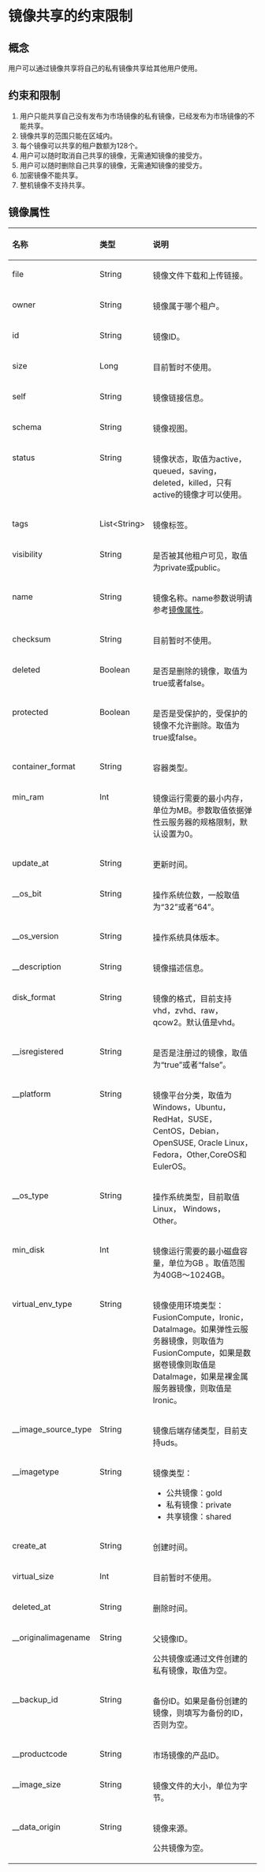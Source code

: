 # 镜像共享的约束限制<a name="ZH-CN_TOPIC_0036994316"></a>

## 概念<a name="section63142895155254"></a>

用户可以通过镜像共享将自己的私有镜像共享给其他用户使用。

## 约束和限制<a name="section067619492819"></a>

1.  用户只能共享自己没有发布为市场镜像的私有镜像，已经发布为市场镜像的不能共享。
2.  镜像共享的范围只能在区域内。
3.  每个镜像可以共享的租户数额为128个。
4.  用户可以随时取消自己共享的镜像，无需通知镜像的接受方。
5.  用户可以随时删除自己共享的镜像，无需通知镜像的接受方。
6.  加密镜像不能共享。
7.  整机镜像不支持共享。

## 镜像属性<a name="section61598810155254"></a>

<a name="table6556026620257"></a>
<table><thead align="left"><tr id="row3483040220257"><th class="cellrowborder" valign="top" width="28.49%" id="mcps1.1.4.1.1"><p id="p269032020257"><a name="p269032020257"></a><a name="p269032020257"></a>名称</p>
</th>
<th class="cellrowborder" valign="top" width="18.990000000000002%" id="mcps1.1.4.1.2"><p id="p1658940720257"><a name="p1658940720257"></a><a name="p1658940720257"></a>类型</p>
</th>
<th class="cellrowborder" valign="top" width="52.52%" id="mcps1.1.4.1.3"><p id="p156475920257"><a name="p156475920257"></a><a name="p156475920257"></a>说明</p>
</th>
</tr>
</thead>
<tbody><tr id="row5963663920257"><td class="cellrowborder" valign="top" width="28.49%" headers="mcps1.1.4.1.1 "><p id="p6583843120257"><a name="p6583843120257"></a><a name="p6583843120257"></a>file</p>
</td>
<td class="cellrowborder" valign="top" width="18.990000000000002%" headers="mcps1.1.4.1.2 "><p id="p3131270420257"><a name="p3131270420257"></a><a name="p3131270420257"></a>String</p>
</td>
<td class="cellrowborder" valign="top" width="52.52%" headers="mcps1.1.4.1.3 "><p id="p5330109720257"><a name="p5330109720257"></a><a name="p5330109720257"></a>镜像文件下载和上传链接。</p>
</td>
</tr>
<tr id="row994783320257"><td class="cellrowborder" valign="top" width="28.49%" headers="mcps1.1.4.1.1 "><p id="p46813020257"><a name="p46813020257"></a><a name="p46813020257"></a>owner</p>
</td>
<td class="cellrowborder" valign="top" width="18.990000000000002%" headers="mcps1.1.4.1.2 "><p id="p3791856820257"><a name="p3791856820257"></a><a name="p3791856820257"></a>String</p>
</td>
<td class="cellrowborder" valign="top" width="52.52%" headers="mcps1.1.4.1.3 "><p id="p5150513820257"><a name="p5150513820257"></a><a name="p5150513820257"></a>镜像属于哪个租户。</p>
</td>
</tr>
<tr id="row6089306020257"><td class="cellrowborder" valign="top" width="28.49%" headers="mcps1.1.4.1.1 "><p id="p3339083220257"><a name="p3339083220257"></a><a name="p3339083220257"></a>id</p>
</td>
<td class="cellrowborder" valign="top" width="18.990000000000002%" headers="mcps1.1.4.1.2 "><p id="p2030286820257"><a name="p2030286820257"></a><a name="p2030286820257"></a>String</p>
</td>
<td class="cellrowborder" valign="top" width="52.52%" headers="mcps1.1.4.1.3 "><p id="p3391964120257"><a name="p3391964120257"></a><a name="p3391964120257"></a>镜像ID。</p>
</td>
</tr>
<tr id="row3684131920257"><td class="cellrowborder" valign="top" width="28.49%" headers="mcps1.1.4.1.1 "><p id="p3135689620257"><a name="p3135689620257"></a><a name="p3135689620257"></a>size</p>
</td>
<td class="cellrowborder" valign="top" width="18.990000000000002%" headers="mcps1.1.4.1.2 "><p id="p5688065320257"><a name="p5688065320257"></a><a name="p5688065320257"></a>Long</p>
</td>
<td class="cellrowborder" valign="top" width="52.52%" headers="mcps1.1.4.1.3 "><p id="p4393019920257"><a name="p4393019920257"></a><a name="p4393019920257"></a>目前暂时不使用。</p>
</td>
</tr>
<tr id="row5982747420257"><td class="cellrowborder" valign="top" width="28.49%" headers="mcps1.1.4.1.1 "><p id="p1418721720257"><a name="p1418721720257"></a><a name="p1418721720257"></a>self</p>
</td>
<td class="cellrowborder" valign="top" width="18.990000000000002%" headers="mcps1.1.4.1.2 "><p id="p831395320257"><a name="p831395320257"></a><a name="p831395320257"></a>String</p>
</td>
<td class="cellrowborder" valign="top" width="52.52%" headers="mcps1.1.4.1.3 "><p id="p234161020257"><a name="p234161020257"></a><a name="p234161020257"></a>镜像链接信息。</p>
</td>
</tr>
<tr id="row2107449120257"><td class="cellrowborder" valign="top" width="28.49%" headers="mcps1.1.4.1.1 "><p id="p2931217120257"><a name="p2931217120257"></a><a name="p2931217120257"></a>schema</p>
</td>
<td class="cellrowborder" valign="top" width="18.990000000000002%" headers="mcps1.1.4.1.2 "><p id="p2547562320257"><a name="p2547562320257"></a><a name="p2547562320257"></a>String</p>
</td>
<td class="cellrowborder" valign="top" width="52.52%" headers="mcps1.1.4.1.3 "><p id="p5025960820257"><a name="p5025960820257"></a><a name="p5025960820257"></a>镜像视图。</p>
</td>
</tr>
<tr id="row4968329620257"><td class="cellrowborder" valign="top" width="28.49%" headers="mcps1.1.4.1.1 "><p id="p6492405920257"><a name="p6492405920257"></a><a name="p6492405920257"></a>status</p>
</td>
<td class="cellrowborder" valign="top" width="18.990000000000002%" headers="mcps1.1.4.1.2 "><p id="p2435743920257"><a name="p2435743920257"></a><a name="p2435743920257"></a>String</p>
</td>
<td class="cellrowborder" valign="top" width="52.52%" headers="mcps1.1.4.1.3 "><p id="p2679550620257"><a name="p2679550620257"></a><a name="p2679550620257"></a>镜像状态，取值为active，queued，saving，deleted，killed，只有active的镜像才可以使用。</p>
</td>
</tr>
<tr id="row3983297020257"><td class="cellrowborder" valign="top" width="28.49%" headers="mcps1.1.4.1.1 "><p id="p524514620257"><a name="p524514620257"></a><a name="p524514620257"></a>tags</p>
</td>
<td class="cellrowborder" valign="top" width="18.990000000000002%" headers="mcps1.1.4.1.2 "><p id="p2220366220257"><a name="p2220366220257"></a><a name="p2220366220257"></a>List&lt;String&gt;</p>
</td>
<td class="cellrowborder" valign="top" width="52.52%" headers="mcps1.1.4.1.3 "><p id="p5366619120257"><a name="p5366619120257"></a><a name="p5366619120257"></a>镜像标签。</p>
</td>
</tr>
<tr id="row1323367120257"><td class="cellrowborder" valign="top" width="28.49%" headers="mcps1.1.4.1.1 "><p id="p6529443720257"><a name="p6529443720257"></a><a name="p6529443720257"></a>visibility</p>
</td>
<td class="cellrowborder" valign="top" width="18.990000000000002%" headers="mcps1.1.4.1.2 "><p id="p5435808420257"><a name="p5435808420257"></a><a name="p5435808420257"></a>String</p>
</td>
<td class="cellrowborder" valign="top" width="52.52%" headers="mcps1.1.4.1.3 "><p id="p4092871620257"><a name="p4092871620257"></a><a name="p4092871620257"></a>是否被其他租户可见，取值为private或public。</p>
</td>
</tr>
<tr id="row3281412620257"><td class="cellrowborder" valign="top" width="28.49%" headers="mcps1.1.4.1.1 "><p id="p4069856520257"><a name="p4069856520257"></a><a name="p4069856520257"></a>name</p>
</td>
<td class="cellrowborder" valign="top" width="18.990000000000002%" headers="mcps1.1.4.1.2 "><p id="p824949720257"><a name="p824949720257"></a><a name="p824949720257"></a>String</p>
</td>
<td class="cellrowborder" valign="top" width="52.52%" headers="mcps1.1.4.1.3 "><p id="p6422952120257"><a name="p6422952120257"></a><a name="p6422952120257"></a>镜像名称。name参数说明请参考<a href="镜像属性.md#section61598810155254">镜像属性</a>。</p>
</td>
</tr>
<tr id="row4119478220257"><td class="cellrowborder" valign="top" width="28.49%" headers="mcps1.1.4.1.1 "><p id="p4844308020257"><a name="p4844308020257"></a><a name="p4844308020257"></a>checksum</p>
</td>
<td class="cellrowborder" valign="top" width="18.990000000000002%" headers="mcps1.1.4.1.2 "><p id="p3157543520257"><a name="p3157543520257"></a><a name="p3157543520257"></a>String</p>
</td>
<td class="cellrowborder" valign="top" width="52.52%" headers="mcps1.1.4.1.3 "><p id="p747342220257"><a name="p747342220257"></a><a name="p747342220257"></a>目前暂时不使用。</p>
</td>
</tr>
<tr id="row15193520257"><td class="cellrowborder" valign="top" width="28.49%" headers="mcps1.1.4.1.1 "><p id="p1230675720257"><a name="p1230675720257"></a><a name="p1230675720257"></a>deleted</p>
</td>
<td class="cellrowborder" valign="top" width="18.990000000000002%" headers="mcps1.1.4.1.2 "><p id="p5732329720257"><a name="p5732329720257"></a><a name="p5732329720257"></a>Boolean</p>
</td>
<td class="cellrowborder" valign="top" width="52.52%" headers="mcps1.1.4.1.3 "><p id="p1267544820257"><a name="p1267544820257"></a><a name="p1267544820257"></a>是否是删除的镜像，取值为true或者false。</p>
</td>
</tr>
<tr id="row4697017420257"><td class="cellrowborder" valign="top" width="28.49%" headers="mcps1.1.4.1.1 "><p id="p4648777220257"><a name="p4648777220257"></a><a name="p4648777220257"></a>protected</p>
</td>
<td class="cellrowborder" valign="top" width="18.990000000000002%" headers="mcps1.1.4.1.2 "><p id="p741316220257"><a name="p741316220257"></a><a name="p741316220257"></a>Boolean</p>
</td>
<td class="cellrowborder" valign="top" width="52.52%" headers="mcps1.1.4.1.3 "><p id="p6359521620257"><a name="p6359521620257"></a><a name="p6359521620257"></a>是否是受保护的，受保护的镜像不允许删除。取值为true或false。</p>
</td>
</tr>
<tr id="row3548603620257"><td class="cellrowborder" valign="top" width="28.49%" headers="mcps1.1.4.1.1 "><p id="p5579665820257"><a name="p5579665820257"></a><a name="p5579665820257"></a>container_format</p>
</td>
<td class="cellrowborder" valign="top" width="18.990000000000002%" headers="mcps1.1.4.1.2 "><p id="p2323545320257"><a name="p2323545320257"></a><a name="p2323545320257"></a>String</p>
</td>
<td class="cellrowborder" valign="top" width="52.52%" headers="mcps1.1.4.1.3 "><p id="p302351620257"><a name="p302351620257"></a><a name="p302351620257"></a>容器类型。</p>
</td>
</tr>
<tr id="row2721164720257"><td class="cellrowborder" valign="top" width="28.49%" headers="mcps1.1.4.1.1 "><p id="p5665976820257"><a name="p5665976820257"></a><a name="p5665976820257"></a>min_ram</p>
</td>
<td class="cellrowborder" valign="top" width="18.990000000000002%" headers="mcps1.1.4.1.2 "><p id="p2603845720257"><a name="p2603845720257"></a><a name="p2603845720257"></a>Int</p>
</td>
<td class="cellrowborder" valign="top" width="52.52%" headers="mcps1.1.4.1.3 "><p id="p2874026720257"><a name="p2874026720257"></a><a name="p2874026720257"></a>镜像运行需要的最小内存，单位为MB。参数取值依据弹性云服务器的规格限制，默认设置为0。</p>
</td>
</tr>
<tr id="row5733581320257"><td class="cellrowborder" valign="top" width="28.49%" headers="mcps1.1.4.1.1 "><p id="p1368931520257"><a name="p1368931520257"></a><a name="p1368931520257"></a>update_at</p>
</td>
<td class="cellrowborder" valign="top" width="18.990000000000002%" headers="mcps1.1.4.1.2 "><p id="p3509274120257"><a name="p3509274120257"></a><a name="p3509274120257"></a>String</p>
</td>
<td class="cellrowborder" valign="top" width="52.52%" headers="mcps1.1.4.1.3 "><p id="p2393979620257"><a name="p2393979620257"></a><a name="p2393979620257"></a>更新时间。</p>
</td>
</tr>
<tr id="row1413157520257"><td class="cellrowborder" valign="top" width="28.49%" headers="mcps1.1.4.1.1 "><p id="p380696420257"><a name="p380696420257"></a><a name="p380696420257"></a>__os_bit</p>
</td>
<td class="cellrowborder" valign="top" width="18.990000000000002%" headers="mcps1.1.4.1.2 "><p id="p3992865720257"><a name="p3992865720257"></a><a name="p3992865720257"></a>String</p>
</td>
<td class="cellrowborder" valign="top" width="52.52%" headers="mcps1.1.4.1.3 "><p id="p1299576620257"><a name="p1299576620257"></a><a name="p1299576620257"></a>操作系统位数，一般取值为“32”或者“64”。</p>
</td>
</tr>
<tr id="row4985303620257"><td class="cellrowborder" valign="top" width="28.49%" headers="mcps1.1.4.1.1 "><p id="p1156408120257"><a name="p1156408120257"></a><a name="p1156408120257"></a>__os_version</p>
</td>
<td class="cellrowborder" valign="top" width="18.990000000000002%" headers="mcps1.1.4.1.2 "><p id="p6427534620257"><a name="p6427534620257"></a><a name="p6427534620257"></a>String</p>
</td>
<td class="cellrowborder" valign="top" width="52.52%" headers="mcps1.1.4.1.3 "><p id="p3892056920257"><a name="p3892056920257"></a><a name="p3892056920257"></a>操作系统具体版本。</p>
</td>
</tr>
<tr id="row1474080120257"><td class="cellrowborder" valign="top" width="28.49%" headers="mcps1.1.4.1.1 "><p id="p5315421720257"><a name="p5315421720257"></a><a name="p5315421720257"></a>__description</p>
</td>
<td class="cellrowborder" valign="top" width="18.990000000000002%" headers="mcps1.1.4.1.2 "><p id="p1052429720257"><a name="p1052429720257"></a><a name="p1052429720257"></a>String</p>
</td>
<td class="cellrowborder" valign="top" width="52.52%" headers="mcps1.1.4.1.3 "><p id="p4716173820257"><a name="p4716173820257"></a><a name="p4716173820257"></a>镜像描述信息。</p>
</td>
</tr>
<tr id="row2180246220257"><td class="cellrowborder" valign="top" width="28.49%" headers="mcps1.1.4.1.1 "><p id="p2116901120257"><a name="p2116901120257"></a><a name="p2116901120257"></a>disk_format</p>
</td>
<td class="cellrowborder" valign="top" width="18.990000000000002%" headers="mcps1.1.4.1.2 "><p id="p3696831620257"><a name="p3696831620257"></a><a name="p3696831620257"></a>String</p>
</td>
<td class="cellrowborder" valign="top" width="52.52%" headers="mcps1.1.4.1.3 "><p id="p4164361820257"><a name="p4164361820257"></a><a name="p4164361820257"></a>镜像的格式，目前支持vhd，zvhd、raw，qcow2。默认值是vhd。</p>
</td>
</tr>
<tr id="row3924824320257"><td class="cellrowborder" valign="top" width="28.49%" headers="mcps1.1.4.1.1 "><p id="p2499108620257"><a name="p2499108620257"></a><a name="p2499108620257"></a>__isregistered</p>
</td>
<td class="cellrowborder" valign="top" width="18.990000000000002%" headers="mcps1.1.4.1.2 "><p id="p1101209020257"><a name="p1101209020257"></a><a name="p1101209020257"></a>String</p>
</td>
<td class="cellrowborder" valign="top" width="52.52%" headers="mcps1.1.4.1.3 "><p id="p1956409420257"><a name="p1956409420257"></a><a name="p1956409420257"></a>是否是注册过的镜像，取值为“true”或者“false”。</p>
</td>
</tr>
<tr id="row4185912520257"><td class="cellrowborder" valign="top" width="28.49%" headers="mcps1.1.4.1.1 "><p id="p3514598520257"><a name="p3514598520257"></a><a name="p3514598520257"></a>__platform</p>
</td>
<td class="cellrowborder" valign="top" width="18.990000000000002%" headers="mcps1.1.4.1.2 "><p id="p2825257020257"><a name="p2825257020257"></a><a name="p2825257020257"></a>String</p>
</td>
<td class="cellrowborder" valign="top" width="52.52%" headers="mcps1.1.4.1.3 "><p id="p40835756204618"><a name="p40835756204618"></a><a name="p40835756204618"></a>镜像平台分类，取值为Windows，Ubuntu，RedHat，SUSE，CentOS，Debian，OpenSUSE, Oracle Linux，Fedora，Other,CoreOS和EulerOS。</p>
</td>
</tr>
<tr id="row6081155720257"><td class="cellrowborder" valign="top" width="28.49%" headers="mcps1.1.4.1.1 "><p id="p2678908420257"><a name="p2678908420257"></a><a name="p2678908420257"></a>__os_type</p>
</td>
<td class="cellrowborder" valign="top" width="18.990000000000002%" headers="mcps1.1.4.1.2 "><p id="p2243218720257"><a name="p2243218720257"></a><a name="p2243218720257"></a>String</p>
</td>
<td class="cellrowborder" valign="top" width="52.52%" headers="mcps1.1.4.1.3 "><p id="p506788320257"><a name="p506788320257"></a><a name="p506788320257"></a>操作系统类型，目前取值Linux， Windows，Other。</p>
</td>
</tr>
<tr id="row4561095320257"><td class="cellrowborder" valign="top" width="28.49%" headers="mcps1.1.4.1.1 "><p id="p349970120257"><a name="p349970120257"></a><a name="p349970120257"></a>min_disk</p>
</td>
<td class="cellrowborder" valign="top" width="18.990000000000002%" headers="mcps1.1.4.1.2 "><p id="p1504032520257"><a name="p1504032520257"></a><a name="p1504032520257"></a>Int</p>
</td>
<td class="cellrowborder" valign="top" width="52.52%" headers="mcps1.1.4.1.3 "><p id="p1030678520257"><a name="p1030678520257"></a><a name="p1030678520257"></a>镜像运行需要的最小磁盘容量，单位为GB 。取值范围为40GB～1024GB。</p>
</td>
</tr>
<tr id="row2565220820257"><td class="cellrowborder" valign="top" width="28.49%" headers="mcps1.1.4.1.1 "><p id="p6456295420257"><a name="p6456295420257"></a><a name="p6456295420257"></a>virtual_env_type</p>
</td>
<td class="cellrowborder" valign="top" width="18.990000000000002%" headers="mcps1.1.4.1.2 "><p id="p6221680520257"><a name="p6221680520257"></a><a name="p6221680520257"></a>String</p>
</td>
<td class="cellrowborder" valign="top" width="52.52%" headers="mcps1.1.4.1.3 "><p id="p639645720257"><a name="p639645720257"></a><a name="p639645720257"></a>镜像使用环境类型：FusionCompute，Ironic，DataImage。如果弹性云服务器镜像，则取值为FusionCompute，如果是数据卷镜像则取值是DataImage，如果是裸金属服务器镜像，则取值是Ironic。</p>
</td>
</tr>
<tr id="row5756811320257"><td class="cellrowborder" valign="top" width="28.49%" headers="mcps1.1.4.1.1 "><p id="p3250557220257"><a name="p3250557220257"></a><a name="p3250557220257"></a>__image_source_type</p>
</td>
<td class="cellrowborder" valign="top" width="18.990000000000002%" headers="mcps1.1.4.1.2 "><p id="p1570568420257"><a name="p1570568420257"></a><a name="p1570568420257"></a>String</p>
</td>
<td class="cellrowborder" valign="top" width="52.52%" headers="mcps1.1.4.1.3 "><p id="p6420087220257"><a name="p6420087220257"></a><a name="p6420087220257"></a>镜像后端存储类型，目前支持uds。</p>
</td>
</tr>
<tr id="row4093693920257"><td class="cellrowborder" valign="top" width="28.49%" headers="mcps1.1.4.1.1 "><p id="p2755777720257"><a name="p2755777720257"></a><a name="p2755777720257"></a>__imagetype</p>
</td>
<td class="cellrowborder" valign="top" width="18.990000000000002%" headers="mcps1.1.4.1.2 "><p id="p1758747120257"><a name="p1758747120257"></a><a name="p1758747120257"></a>String</p>
</td>
<td class="cellrowborder" valign="top" width="52.52%" headers="mcps1.1.4.1.3 "><p id="p42919583936"><a name="p42919583936"></a><a name="p42919583936"></a>镜像类型：</p>
<a name="ul1882634912228"></a><a name="ul1882634912228"></a><ul id="ul1882634912228"><li>公共镜像：gold</li><li>私有镜像：private</li><li>共享镜像：shared</li></ul>
</td>
</tr>
<tr id="row347405420257"><td class="cellrowborder" valign="top" width="28.49%" headers="mcps1.1.4.1.1 "><p id="p1296292020257"><a name="p1296292020257"></a><a name="p1296292020257"></a>create_at</p>
</td>
<td class="cellrowborder" valign="top" width="18.990000000000002%" headers="mcps1.1.4.1.2 "><p id="p4336361520257"><a name="p4336361520257"></a><a name="p4336361520257"></a>String</p>
</td>
<td class="cellrowborder" valign="top" width="52.52%" headers="mcps1.1.4.1.3 "><p id="p2279195520257"><a name="p2279195520257"></a><a name="p2279195520257"></a>创建时间。</p>
</td>
</tr>
<tr id="row380100720257"><td class="cellrowborder" valign="top" width="28.49%" headers="mcps1.1.4.1.1 "><p id="p3944615220257"><a name="p3944615220257"></a><a name="p3944615220257"></a>virtual_size</p>
</td>
<td class="cellrowborder" valign="top" width="18.990000000000002%" headers="mcps1.1.4.1.2 "><p id="p4102177820257"><a name="p4102177820257"></a><a name="p4102177820257"></a>Int</p>
</td>
<td class="cellrowborder" valign="top" width="52.52%" headers="mcps1.1.4.1.3 "><p id="p3442974920257"><a name="p3442974920257"></a><a name="p3442974920257"></a>目前暂时不使用。</p>
</td>
</tr>
<tr id="row4143228720257"><td class="cellrowborder" valign="top" width="28.49%" headers="mcps1.1.4.1.1 "><p id="p57205720257"><a name="p57205720257"></a><a name="p57205720257"></a>deleted_at</p>
</td>
<td class="cellrowborder" valign="top" width="18.990000000000002%" headers="mcps1.1.4.1.2 "><p id="p4633663920257"><a name="p4633663920257"></a><a name="p4633663920257"></a>String</p>
</td>
<td class="cellrowborder" valign="top" width="52.52%" headers="mcps1.1.4.1.3 "><p id="p6228031520257"><a name="p6228031520257"></a><a name="p6228031520257"></a>删除时间。</p>
</td>
</tr>
<tr id="row2365192320257"><td class="cellrowborder" valign="top" width="28.49%" headers="mcps1.1.4.1.1 "><p id="p3675764020257"><a name="p3675764020257"></a><a name="p3675764020257"></a>__originalimagename</p>
</td>
<td class="cellrowborder" valign="top" width="18.990000000000002%" headers="mcps1.1.4.1.2 "><p id="p2457888620257"><a name="p2457888620257"></a><a name="p2457888620257"></a>String</p>
</td>
<td class="cellrowborder" valign="top" width="52.52%" headers="mcps1.1.4.1.3 "><p id="p4473272420257"><a name="p4473272420257"></a><a name="p4473272420257"></a>父镜像ID。</p>
<p id="p6705019620257"><a name="p6705019620257"></a><a name="p6705019620257"></a>公共镜像或通过文件创建的私有镜像，取值为空。</p>
</td>
</tr>
<tr id="row6658085820257"><td class="cellrowborder" valign="top" width="28.49%" headers="mcps1.1.4.1.1 "><p id="p2434041720257"><a name="p2434041720257"></a><a name="p2434041720257"></a>__backup_id</p>
</td>
<td class="cellrowborder" valign="top" width="18.990000000000002%" headers="mcps1.1.4.1.2 "><p id="p2541675220257"><a name="p2541675220257"></a><a name="p2541675220257"></a>String</p>
</td>
<td class="cellrowborder" valign="top" width="52.52%" headers="mcps1.1.4.1.3 "><p id="p4549105620257"><a name="p4549105620257"></a><a name="p4549105620257"></a>备份ID。如果是备份创建的镜像，则填写为备份的ID，否则为空。</p>
</td>
</tr>
<tr id="row676632620257"><td class="cellrowborder" valign="top" width="28.49%" headers="mcps1.1.4.1.1 "><p id="p1120152220257"><a name="p1120152220257"></a><a name="p1120152220257"></a>__productcode</p>
</td>
<td class="cellrowborder" valign="top" width="18.990000000000002%" headers="mcps1.1.4.1.2 "><p id="p3490805020257"><a name="p3490805020257"></a><a name="p3490805020257"></a>String</p>
</td>
<td class="cellrowborder" valign="top" width="52.52%" headers="mcps1.1.4.1.3 "><p id="p897977420257"><a name="p897977420257"></a><a name="p897977420257"></a>市场镜像的产品ID。</p>
</td>
</tr>
<tr id="row5297716620257"><td class="cellrowborder" valign="top" width="28.49%" headers="mcps1.1.4.1.1 "><p id="p6329204920257"><a name="p6329204920257"></a><a name="p6329204920257"></a>__image_size</p>
</td>
<td class="cellrowborder" valign="top" width="18.990000000000002%" headers="mcps1.1.4.1.2 "><p id="p2638235320257"><a name="p2638235320257"></a><a name="p2638235320257"></a>String</p>
</td>
<td class="cellrowborder" valign="top" width="52.52%" headers="mcps1.1.4.1.3 "><p id="p5659582920257"><a name="p5659582920257"></a><a name="p5659582920257"></a>镜像文件的大小，单位为字节。</p>
</td>
</tr>
<tr id="row3960041620257"><td class="cellrowborder" valign="top" width="28.49%" headers="mcps1.1.4.1.1 "><p id="p5351714220257"><a name="p5351714220257"></a><a name="p5351714220257"></a>__data_origin</p>
</td>
<td class="cellrowborder" valign="top" width="18.990000000000002%" headers="mcps1.1.4.1.2 "><p id="p3992125220257"><a name="p3992125220257"></a><a name="p3992125220257"></a>String</p>
</td>
<td class="cellrowborder" valign="top" width="52.52%" headers="mcps1.1.4.1.3 "><p id="p1239601920257"><a name="p1239601920257"></a><a name="p1239601920257"></a>镜像来源。</p>
<p id="p4445531520257"><a name="p4445531520257"></a><a name="p4445531520257"></a>公共镜像为空。</p>
</td>
</tr>
</tbody>
</table>

